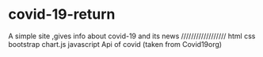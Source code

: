 # covid-19-return
A simple site ,gives info about covid-19 and its news
//////////////////
html
css
bootstrap
chart.js
javascript
Api of covid (taken from Covid19org)   


